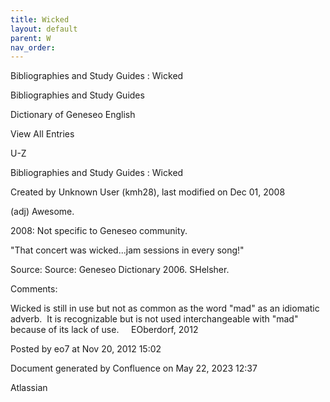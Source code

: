 ```yaml
---
title: Wicked
layout: default
parent: W
nav_order:
---
```


Bibliographies and Study Guides : Wicked

Bibliographies and Study Guides

Dictionary of Geneseo English

View All Entries

U-Z

Bibliographies and Study Guides : Wicked

Created by  Unknown User (kmh28), last modified on Dec 01, 2008

(adj) Awesome.

2008: Not specific to Geneseo community.

&quot;That concert was wicked...jam sessions in every song!&quot;

Source: Source: Geneseo Dictionary 2006. SHelsher.

Comments:

Wicked is still in use but not as common as the word &quot;mad&quot; as an idiomatic adverb.  It is recognizable but is not used interchangeable with &quot;mad&quot; because of its lack of use.     EOberdorf, 2012

Posted by eo7 at Nov 20, 2012 15:02

Document generated by Confluence on May 22, 2023 12:37

Atlassian
